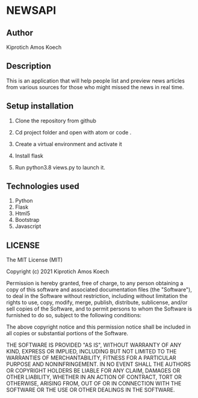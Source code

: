 # NEWSAPI

## Author

Kiprotich Amos Koech

## Description

This is an application that will help people list and preview news articles from various sources for those who might missed the news in real time.
## Setup installation

1. Clone the repository from github

2. Cd project folder and open with atom or code .

3. Create a virtual environment and activate it

4. Install flask

5. Run python3.8 views.py to launch it.

## Technologies used

1. Python
2. Flask
3. Html5
4. Bootstrap
5. Javascript


## LICENSE

The MIT License (MIT)

Copyright (c) 2021 Kiprotich Amos Koech

Permission is hereby granted, free of charge, to any person obtaining a copy of this software and associated documentation files (the "Software"), to deal in the Software without restriction, including without limitation the rights to use, copy, modify, merge, publish, distribute, sublicense, and/or sell copies of the Software, and to permit persons to whom the Software is furnished to do so, subject to the following conditions:

The above copyright notice and this permission notice shall be included in all copies or substantial portions of the Software.

THE SOFTWARE IS PROVIDED "AS IS", WITHOUT WARRANTY OF ANY KIND, EXPRESS OR IMPLIED, INCLUDING BUT NOT LIMITED TO THE WARRANTIES OF MERCHANTABILITY, FITNESS FOR A PARTICULAR PURPOSE AND NONINFRINGEMENT. IN NO EVENT SHALL THE AUTHORS OR COPYRIGHT HOLDERS BE LIABLE FOR ANY CLAIM, DAMAGES OR OTHER LIABILITY, WHETHER IN AN ACTION OF CONTRACT, TORT OR OTHERWISE, ARISING FROM, OUT OF OR IN CONNECTION WITH THE SOFTWARE OR THE USE OR OTHER DEALINGS IN THE SOFTWARE.
